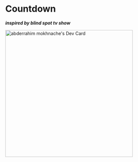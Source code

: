 # Countdown

***inspired by blind spot tv show***

<img align="left" src="https://github.com/astroxiii/countdown-watch/blob/master/cd.png" width="400" alt="abderrahim mokhnache's Dev Card"/>
